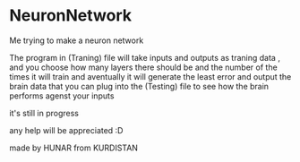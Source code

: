 # NeuronNetwork
Me trying to make a neuron network

The program in (Traning) file will take inputs and outputs as traning data , and you choose how many layers there should be and the number of the times it will train and aventually it will generate the least error and output the brain data that you can plug into the (Testing) file to see how the brain performs agenst your inputs

it's still in progress 

any help will be appreciated :D

made by HUNAR from KURDISTAN
